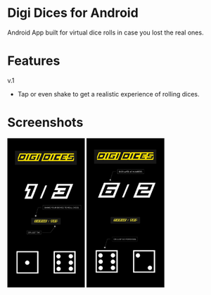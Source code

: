 # Digi Dices for Android
Android App built for virtual dice rolls in case you lost the real ones.

# Features
v.1
- Tap or even shake to get a realistic experience of rolling dices.

# Screenshots
<img src="https://github.com/uxapbuilds/DigiDices/blob/master/Screenshots/P1.jpg"  width="35%"></img> 
<img src="https://github.com/uxapbuilds/DigiDices/blob/master/Screenshots/P2.jpg"  width="35%"></img>

